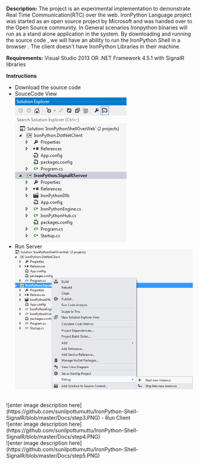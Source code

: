 **Description:**  The project is an experimental implementation to demonstrate Real Time Communication(RTC) over the web. IronPython Language project was started as an open source project by Microsoft and was handed over to the Open Source  community. In General scenarios Ironpython binaries will run as a stand alone application in the system. By downloading and running the source code , we will have an ability to run the IronPython Shell in a browser . The client doesn't have IronPython  Libraries in their machine.

**Requirements:**
Visual Studio 2013 OR .NET Framework 4.5.1 with SignalR libraries

**Instructions**

 - Download the source code
 - SouceCode View<br/>
![enter image description here](https://github.com/sunilpottumuttu/IronPython-Shell-SignalR/blob/master/Docs/step1.PNG) 
 - Run Server<br/>
 ![enter image description here](https://github.com/sunilpottumuttu/IronPython-Shell-SignalR/blob/master/Docs/step2.PNG) 
 <br/>
 ![enter image description here](https://github.com/sunilpottumuttu/IronPython-Shell-SignalR/blob/master/Docs/step3.PNG) 
 - Run Client<br/>
 ![enter image description here](https://github.com/sunilpottumuttu/IronPython-Shell-SignalR/blob/master/Docs/step4.PNG) 
 <br/>
 ![enter image description here](https://github.com/sunilpottumuttu/IronPython-Shell-SignalR/blob/master/Docs/step5.PNG) 

